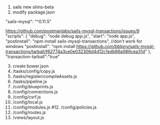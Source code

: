 1. sails new slims-beta
2. modify package.json

"sails-mysql": "^0.11.5"

https://github.com/postmanlabs/sails-mysql-transactions/issues/9
"scripts": {
	"debug": "node debug app.js",
	"start": "node app.js",
	"postinstall": "npm install sails-mysql-transactions", //don't work for windows
	"postinstall": "npm install https://github.com/bblpny/sails-mysql-transactions/tarball/f62774a3ce0e032306d4d12c1edb66a989cea31d"
},
"transaction-tarball":"true"

3. create bower.json
4. /tasks/config/copy.js
5. /tasks/register/compileAssets.js
6. /tasks/pipeline.js
7. /config/blueprints.js
8. /config/connections.js
9. /config/csrf.js
10. /config/local.js
11. /config/modules.js
#12. /config/policies.js
13. /config/routes.js
14. /views/layout.js
